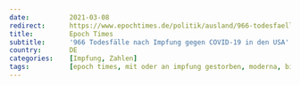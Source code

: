 ```yaml
---
date:          2021-03-08
redirect:      https://www.epochtimes.de/politik/ausland/966-todesfaelle-nach-impfung-gegen-covid-19-in-den-usa-a3464629.html
title:         Epoch Times
subtitle:      '966 Todesfälle nach Impfung gegen COVID-19 in den USA'
country:       DE
categories:    [Impfung, Zahlen]
tags:          [epoch times, mit oder an impfung gestorben, moderna, biontech]
---
```

